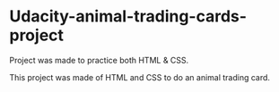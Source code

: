 # Udacity-animal-trading-cards-project
Project was made to practice both HTML &amp; CSS.

This project was made of HTML and CSS to do an animal trading card.
